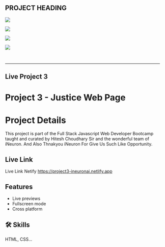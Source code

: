 
## PROJECT HEADING

![](https://img.shields.io/badge/LIVE%20PROJECT%203-JUSTICE%20%20WEB%20PAGE-blue)

![](https://img.shields.io/badge/TECH%20STACK-HTML%20%7C%20CSS-important)

![](https://img.shields.io/badge/PROJECT%20OWNER-ANUJ%20SHARMA-blueviolet)

![](https://img.shields.io/badge/SPECIAL%20THANKS-HITESH%20CHOUDHARY%20SIR%20%20%7C%20iNeuron.ai%20TEAM-ff69b4)


&nbsp;
***
## Live Project 3 




# Project 3  - Justice Web Page

# Project Details 

This project is part of the Full Stack Javascript Web Developer Bootcamp taught and curated by Hitesh Choudhary Sir and the wonderful team of iNeuron.
And Also Thnakyou iNeuron For Give Us Such Like Opportunity.


## Live Link

Live Link Netify
https://project3-ineuronai.netlify.app


## Features

- Live previews
- Fullscreen mode
- Cross platform


## 🛠 Skills
HTML, CSS...

